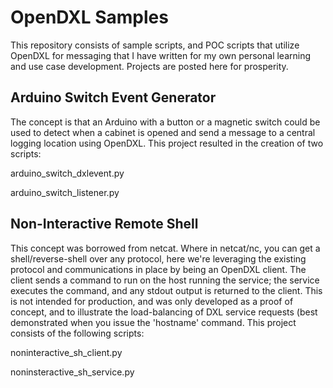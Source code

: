 # OpenDXL Samples
This repository consists of sample scripts, and POC scripts that utilize OpenDXL for messaging that I have written for my own personal learning and use case development.  Projects are posted here for prosperity.

## Arduino Switch Event Generator
The concept is that an Arduino with a button or a magnetic switch could be used to detect when a cabinet is opened and send a message to a central logging location using OpenDXL. This project resulted in the creation of two scripts:

arduino_switch_dxlevent.py

arduino_switch_listener.py

## Non-Interactive Remote Shell
This concept was borrowed from netcat.  Where in netcat/nc, you can get a shell/reverse-shell over any protocol, here we're leveraging the existing protocol and communications in place by being an OpenDXL client.  The client sends a command to run on the host running the service; the service executes the command, and any stdout output is returned to the client.  This is not intended for production, and was only developed as a proof of concept, and to illustrate the load-balancing of DXL service requests (best demonstrated when you issue the 'hostname' command.  This project consists of the following scripts:

noninteractive_sh_client.py

noninsteractive_sh_service.py
